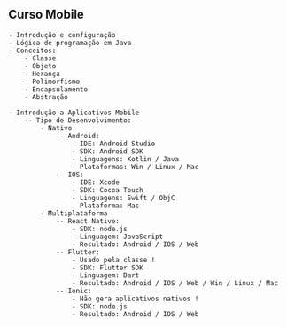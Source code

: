 ## Curso Mobile
    - Introdução e configuração
    - Lógica de programação em Java
    - Conceitos:
        - Classe
        - Objeto
        - Herança
        - Polimorfismo
        - Encapsulamento
        - Abstração

    - Introdução a Aplicativos Mobile
        -- Tipo de Desenvolvimento:
            - Nativo
                -- Android:
                    - IDE: Android Studio
                    - SDK: Android SDK
                    - Linguagens: Kotlin / Java
                    - Plataformas: Win / Linux / Mac
                -- IOS:
                    - IDE: Xcode
                    - SDK: Cocoa Touch
                    - Linguagens: Swift / ObjC
                    - Plataforma: Mac
            - Multiplataforma
                -- React Native:
                    - SDK: node.js
                    - Linguagem: JavaScript
                    - Resultado: Android / IOS / Web
                -- Flutter:
                    - Usado pela classe !
                    - SDK: Flutter SDK
                    - Linguagem: Dart
                    - Resultado: Android / IOS / Web / Win / Linux / Mac
                -- Ionic:
                    - Não gera aplicativos nativos !
                    - SDK: node.js
                    - Resultado: Android / IOS / Web